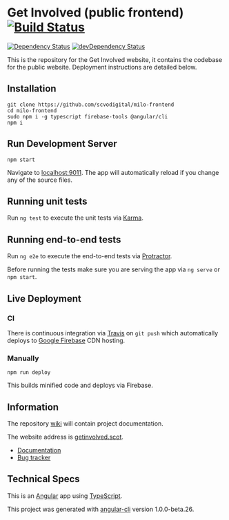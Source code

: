 # Get Involved (public frontend) [![Build Status](https://travis-ci.org/scvodigital/milo-frontend.svg?branch=master)](https://travis-ci.org/scvodigital/milo-frontend)

[![Dependency Status](https://david-dm.org/scvodigital/milo-frontend/master.svg)](https://david-dm.org/scvodigital/milo-frontend/master) [![devDependency Status](https://david-dm.org/scvodigital/milo-frontend/master/dev-status.svg)](https://david-dm.org/scvodigital/milo-frontend/master#info=devDependencies)

This is the repository for the Get Involved website, it contains the codebase for the public website. Deployment instructions are detailed below.

## Installation
```
git clone https://github.com/scvodigital/milo-frontend
cd milo-frontend
sudo npm i -g typescript firebase-tools @angular/cli
npm i
```

## Run Development Server
```
npm start
```
Navigate to [localhost:9011](http://localhost:9011). The app will automatically reload if you change any of the source files.

## Running unit tests
Run `ng test` to execute the unit tests via [Karma](https://karma-runner.github.io).

## Running end-to-end tests
Run `ng e2e` to execute the end-to-end tests via [Protractor](http://www.protractortest.org/).

Before running the tests make sure you are serving the app via `ng serve` or `npm start`.

## Live Deployment
### CI
There is continuous integration via [Travis](https://travis-ci.org) on `git push` which automatically deploys to [Google Firebase](https://firebase.google.com) CDN hosting.

### Manually
```
npm run deploy
```
This builds minified code and deploys via Firebase.

## Information
The repository [wiki](https://github.com/scvodigital/milo-frontend/wiki) will contain project documentation.

The website address is [getinvolved.scot](https://getinvolved.scot).

* [Documentation](https://github.com/scvodigital/milo-frontend/wiki)
* [Bug tracker](https://github.com/scvodigital/milo-frontend/issues)

## Technical Specs
This is an [Angular](https://angular.io) app using [TypeScript](https://www.typescriptlang.org).

This project was generated with [angular-cli](https://github.com/angular/angular-cli) version 1.0.0-beta.26.
